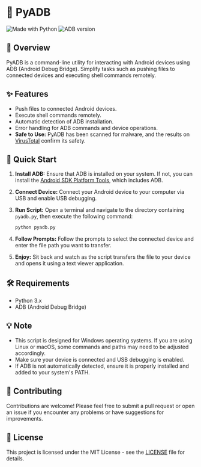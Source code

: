 # 📱 PyADB

![Made with Python](https://img.shields.io/badge/Made%20with-Python-blue.svg)
![ADB version](https://img.shields.io/badge/ADB%20version-Latest-brightgreen.svg)

## 🚀 Overview

PyADB is a command-line utility for interacting with Android devices using ADB (Android Debug Bridge). Simplify tasks such as pushing files to connected devices and executing shell commands remotely.

## ✨ Features

- Push files to connected Android devices.
- Execute shell commands remotely.
- Automatic detection of ADB installation.
- Error handling for ADB commands and device operations.
- **Safe to Use:** PyADB has been scanned for malware, and the results on [VirusTotal](https://www.virustotal.com/gui/file/f1cd3811c25154ade9e978303add8b8f6ce27b64b8b175bef526d320d163e949/detection) confirm its safety.

## 🚀 Quick Start

1. **Install ADB:** Ensure that ADB is installed on your system. If not, you can install the [Android SDK Platform Tools](https://developer.android.com/studio/releases/platform-tools), which includes ADB.

2. **Connect Device:** Connect your Android device to your computer via USB and enable USB debugging.

3. **Run Script:** Open a terminal and navigate to the directory containing `pyadb.py`, then execute the following command:
   ```bash
   python pyadb.py
   ```

4. **Follow Prompts:** Follow the prompts to select the connected device and enter the file path you want to transfer.

5. **Enjoy:** Sit back and watch as the script transfers the file to your device and opens it using a text viewer application.

## 🛠️ Requirements

- Python 3.x
- ADB (Android Debug Bridge)

## 💡 Note

- This script is designed for Windows operating systems. If you are using Linux or macOS, some commands and paths may need to be adjusted accordingly.
- Make sure your device is connected and USB debugging is enabled.
- If ADB is not automatically detected, ensure it is properly installed and added to your system's PATH.

## 🤝 Contributing

Contributions are welcome! Please feel free to submit a pull request or open an issue if you encounter any problems or have suggestions for improvements.

## 📝 License

This project is licensed under the MIT License - see the [LICENSE](LICENSE) file for details.
